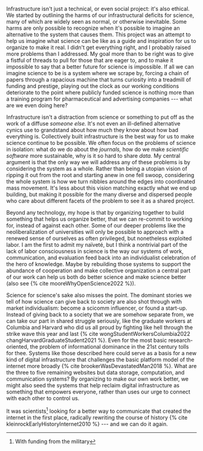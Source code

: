 Infrastructure isn't just a technical, or even social project: it's also ethical. We started by outlining the harms of our infrastructural deficits for science, many of which are widely seen as normal, or otherwise inevitable. Some harms are only possible to recognize when it's possible to imagine an alternative to the system that causes them. This project was an attempt to help us imagine what science can be like as a guide and inspiration for us to organize to make it real. I didn't get everything right, and I probably raised more problems than I addressed. My goal more than to be right was to give a fistful of threads to pull for those that are eager to, and to make it impossible to say that a better future for science is impossible. If all we can imagine science to be is a system where we scrape by, forcing a chain of papers through a rapacious machine that turns curiosity into a treadmill of funding and prestige, playing out the clock as our working conditions deteriorate to the point where publicly funded science is nothing more than a training program for pharmaceutical and advertising companies --- what are we even doing here? 

Infrastructure isn't a distraction from science or something to put off as the work of a diffuse *someone else.* It's not even an ill-defined alternative cynics use to grandstand about how much they know about how bad everything is. Collectively built infrastructure is the best way for us to make science continue to be possible. We often focus on the problems of science in isolation: what do we do about the *journals,* how do we make *scientific software* more sustainable, why is it so hard to share *data.* My central argument is that the only way we will address any of these problems is by considering the system as a whole. Rather than being a utopian vision of ripping it out from the root and starting anew in one fell swoop, considering the whole system is how we turn nibbles around the edges into coordinated mass movement. It's less about this vision matching exactly what we end up building, but making it possible for the many diverse and dispersed people who care about different facets of the problem to see it as a shared project.

Beyond any technology, my hope is that by organizing together to build something that helps us organize better, that we can re-commit to working for, instead of against each other. Some of our deeper problems like the neoliberalization of universities will only be possible to approach with a renewed sense of ourselves as often privileged, but nonetheless exploited labor. I am the first to admit my naïveté, but I think a nontrivial part of the lack of labor consciousness in science is the way our systems of work, communication, and evaluation feed back into an individualist celebration of the hero of knowledge. Maybe by rebuilding those systems to support the abundance of cooperation and make collective organization a central part of our work can help us both do better science and make science better (also see {% cite mooreWhyOpenScience2022 %}).

Science for science's sake also misses the point. The dominant stories we tell of how science can give back to society are also shot through with market individualism: become a scicomm influencer, or found a start-up. Instead of giving back to a society that we are somehow separate from, we can take our part in shared struggle seriously, like the graduate workers at Columbia and Harvard who did us all proud by fighting like hell through the strike wave this year and last {% cite wongStudentWorkersColumbia2022 changHarvardGraduateStudent2021 %}. Even for the most basic research-oriented, the problem of informational dominance in the 21st century tolls for thee. Systems like those described here could serve as a basis for a new kind of digital infrastructure that challenges the basic platform model of the internet more broadly {% cite brookerWasDevastatedMan2018 %}. What are the three to five remaining websites but data storage, computation, and communication systems? By organizing to make our own work better, we might also seed the systems that help reclaim digital infrastructure as something that empowers everyone, rather than uses our urge to connect with each other to control us.

It was scientists[^andmilitary] looking for a better way to communicate that created the internet in the first place, radically rewriting the course of history {% cite kleinrockEarlyHistoryInternet2010 %} --- and we can do it again.

[^andmilitary]: With funding from the military





